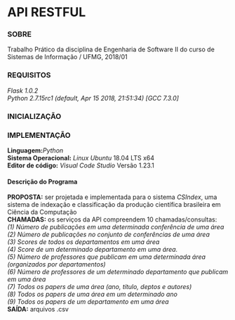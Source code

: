 # API RESTFUL

### SOBRE

Trabalho Prático da disciplina de Engenharia de Software II do curso de Sistemas de Informação / UFMG, 2018/01

### REQUISITOS

_Flask 1.0.2_  
_Python 2.7.15rc1 (default, Apr 15 2018, 21:51:34) [GCC 7.3.0]_

### INICIALIZAÇÃO

### IMPLEMENTAÇÃO

**Linguagem:**_Python_  
**Sistema Operacional:** _Linux Ubuntu_ 18.04 LTS x64  
**Editor de código:** _Visual Code Studio_ Versão 1.23.1  

#### Descrição do Programa

**PROPOSTA:** ser projetada e implementada para o sistema *CSIndex*, uma sistema de indexação e classificação da produção científica brasileira em Ciência da Computação  
**CHAMADAS:** os serviços da API compreendem 10 chamadas/consultas:  
_(1) Número de publicações em uma determinada conferência de uma área_  
_(2) Número de publicações no conjunto de conferências de uma área_  
_(3) Scores de todos os departamentos em uma área_  
_(4) Score de um determinado departamento em uma área._  
_(5) Número de professores que publicam em uma determinada área (organizados por departamentos)_  
_(6) Número de professores de um determinado departamento que publicam em uma área_  
_(7) Todos os papers de uma área (ano, título, deptos e autores)_  
_(8) Todos os papers de uma área em um determinado ano_  
_(9) Todos os papers de um departamento em uma área_  
**SAÍDA:** arquivos .csv  